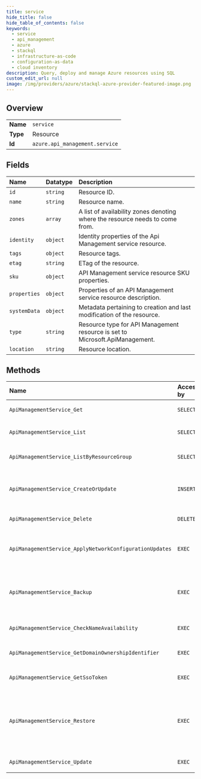 ```yaml
---
title: service
hide_title: false
hide_table_of_contents: false
keywords:
  - service
  - api_management
  - azure    
  - stackql
  - infrastructure-as-code
  - configuration-as-data
  - cloud inventory
description: Query, deploy and manage Azure resources using SQL
custom_edit_url: null
image: /img/providers/azure/stackql-azure-provider-featured-image.png
---
```

  
    

## Overview
<table><tbody>
<tr><td><b>Name</b></td><td><code>service</code></td></tr>
<tr><td><b>Type</b></td><td>Resource</td></tr>
<tr><td><b>Id</b></td><td><code>azure.api_management.service</code></td></tr>
</tbody></table>

## Fields
| Name | Datatype | Description |
|:-----|:---------|:------------|
| `id` | `string` | Resource ID. |
| `name` | `string` | Resource name. |
| `zones` | `array` | A list of availability zones denoting where the resource needs to come from. |
| `identity` | `object` | Identity properties of the Api Management service resource. |
| `tags` | `object` | Resource tags. |
| `etag` | `string` | ETag of the resource. |
| `sku` | `object` | API Management service resource SKU properties. |
| `properties` | `object` | Properties of an API Management service resource description. |
| `systemData` | `object` | Metadata pertaining to creation and last modification of the resource. |
| `type` | `string` | Resource type for API Management resource is set to Microsoft.ApiManagement. |
| `location` | `string` | Resource location. |
## Methods
| Name | Accessible by | Required Params | Description |
|:-----|:--------------|:----------------|:------------|
| `ApiManagementService_Get` | `SELECT` | `resourceGroupName, serviceName, subscriptionId` | Gets an API Management service resource description. |
| `ApiManagementService_List` | `SELECT` | `subscriptionId` | Lists all API Management services within an Azure subscription. |
| `ApiManagementService_ListByResourceGroup` | `SELECT` | `resourceGroupName, subscriptionId` | List all API Management services within a resource group. |
| `ApiManagementService_CreateOrUpdate` | `INSERT` | `resourceGroupName, serviceName, subscriptionId, data__location, data__properties, data__sku` | Creates or updates an API Management service. This is long running operation and could take several minutes to complete. |
| `ApiManagementService_Delete` | `DELETE` | `resourceGroupName, serviceName, subscriptionId` | Deletes an existing API Management service. |
| `ApiManagementService_ApplyNetworkConfigurationUpdates` | `EXEC` | `resourceGroupName, serviceName, subscriptionId` | Updates the Microsoft.ApiManagement resource running in the Virtual network to pick the updated DNS changes. |
| `ApiManagementService_Backup` | `EXEC` | `resourceGroupName, serviceName, subscriptionId, data__backupName, data__containerName, data__storageAccount` | Creates a backup of the API Management service to the given Azure Storage Account. This is long running operation and could take several minutes to complete. |
| `ApiManagementService_CheckNameAvailability` | `EXEC` | `subscriptionId, data__name` | Checks availability and correctness of a name for an API Management service. |
| `ApiManagementService_GetDomainOwnershipIdentifier` | `EXEC` | `subscriptionId` | Get the custom domain ownership identifier for an API Management service. |
| `ApiManagementService_GetSsoToken` | `EXEC` | `resourceGroupName, serviceName, subscriptionId` | Gets the Single-Sign-On token for the API Management Service which is valid for 5 Minutes. |
| `ApiManagementService_Restore` | `EXEC` | `resourceGroupName, serviceName, subscriptionId, data__backupName, data__containerName, data__storageAccount` | Restores a backup of an API Management service created using the ApiManagementService_Backup operation on the current service. This is a long running operation and could take several minutes to complete. |
| `ApiManagementService_Update` | `EXEC` | `resourceGroupName, serviceName, subscriptionId` | Updates an existing API Management service. |

